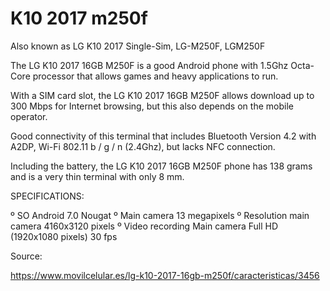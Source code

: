 # K10 2017 m250f
Also known as LG K10 2017 Single-Sim, LG-M250F, LGM250F

The LG K10 2017 16GB M250F is a good Android phone with 1.5Ghz Octa-Core processor that allows games and heavy applications to run.

With a SIM card slot, the LG K10 2017 16GB M250F allows download up to 300 Mbps for Internet browsing, but this also depends on the mobile operator.

Good connectivity of this terminal that includes Bluetooth Version 4.2 with A2DP, Wi-Fi 802.11 b / g / n (2.4Ghz), but lacks NFC connection.

Including the battery, the LG K10 2017 16GB M250F phone has 138 grams and is a very thin terminal with only 8 mm.

SPECIFICATIONS:

º SO	Android 7.0 Nougat
º Main camera 13 megapixels
º Resolution main camera 4160x3120 pixels
º Video recording Main camera Full HD (1920x1080 pixels) 30 fps

Source:

https://www.movilcelular.es/lg-k10-2017-16gb-m250f/caracteristicas/3456
